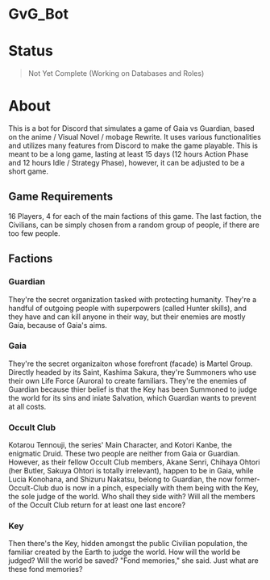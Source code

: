 # GvG_Bot
# Status
>Not Yet Complete (Working on Databases and Roles)
# About
This is a bot for Discord that simulates a game of Gaia vs Guardian, based on the anime / Visual Novel / mobage Rewrite. It uses various functionalities and utilizes many features from Discord to make the game playable. This is meant to be a long game, lasting at least 15 days (12 hours Action Phase and 12 hours Idle / Strategy Phase), however, it can be adjusted to be a short game.
## Game Requirements
16 Players, 4 for each of the main factions of this game. 
The last faction, the Civilians, can be simply chosen from a random group of people, if there are too few people.
## Factions
### Guardian
They're the secret organization tasked with protecting humanity. They're a handful of outgoing people with superpowers (called Hunter skills), and they have and can kill anyone in their way, but their enemies are mostly Gaia, because of Gaia's aims.
### Gaia
They're the secret organizaiton whose forefront (facade) is Martel Group. Directly headed by its Saint, Kashima Sakura, they're Summoners who use their own Life Force (Aurora) to create familiars. They're the enemies of Guardian because thier belief is that the Key has been Summoned to judge the world for its sins and iniate Salvation, which Guardian wants to prevent at all costs.
### Occult Club
Kotarou Tennouji, the series' Main Character, and Kotori Kanbe, the enigmatic Druid. These two people are neither from Gaia or Guardian. However, as their fellow Occult Club members, Akane Senri, Chihaya Ohtori (her Butler, Sakuya Ohtori is totally irrelevant), happen to be in Gaia, while Lucia Konohana, and Shizuru Nakatsu, belong to Guardian, the now former-Occult-Club duo is now in a pinch, especially with them being with the Key, the sole judge of the world. Who shall they side with? Will all the members of the Occult Club return for at least one last encore?
### Key
Then there's the Key, hidden amongst the public Civilian population, the familiar created by the Earth to judge the world. How will the world be judged? Will the world be saved? "Fond memories," she said. Just what are these fond memories?
<!-- Work in Progress, everything else -->
<!-- nishikujou touka -->
